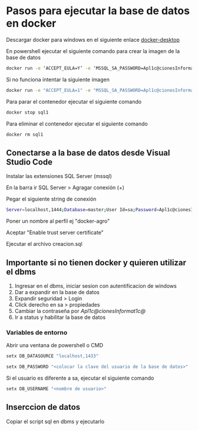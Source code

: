 # Pasos para ejecutar la base de datos en docker

Descargar docker para windows en el siguiente enlace [docker-desktop](https://docs.docker.com/docker-for-windows/install/)

En powershell ejecutar el siguiente comando para crear la imagen de la base de datos

```bash
docker run -e ‘ACCEPT_EULA=Y’ -e ‘MSSQL_SA_PASSWORD=Apl1c@cionesInformat1c@’ -p 1444:1433 --name sql1 --hostname sql1 -d mcr.microsoft.com/mssql/server:2022-latest
```
Si no funciona intentar la siguiente imagen
    
```bash
docker run -e "ACCEPT_EULA=1" -e "MSSQL_SA_PASSWORD=Apl1c@cionesInformat1c@" -e "MSSQL_PID=Developer" --hostname sql1 -e "MSSQL_USER=SA" -p 1444:1433 -d --name=sql1 mcr.microsoft.com/azure-sql-edge
```


Para parar el contenedor ejecutar el siguiente comando

```bash
docker stop sql1
```

Para eliminar el contenedor ejecutar el siguiente comando

```bash
docker rm sql1
```

## Conectarse a la base de datos desde Visual Studio Code
Instalar las extensiones SQL Server (mssql)

En la barra ir SQL Server > Agragar conexión (+)

Pegar el siguiente string de conexión

```bash
Server=localhost,1444;Database=master;User Id=sa;Password=Apl1c@cionesInformat1c@;
```

Poner un nombre al perfil ej "docker-agro"

Aceptar "Enable trust server certificate"

Ejecutar el archivo creacion.sql

## Importante si no tienen docker y quieren utilizar el dbms
1. Ingresar en el dbms, iniciar sesion con autentificacion de windows
2. Dar a expandir en la base de datos
3. Expandir seguridad > Login
4. Click derecho en sa > propiedades
5. Cambiar la contraseña por *Apl1c@cionesInformat1c@*
6. Ir a status y habilitar la base de datos

### Variables de entorno
Abrir una ventana de powershell o CMD
```bash
setx DB_DATASOURCE "localhost,1433"

setx DB_PASSWORD "<colocar la clave del usuario de la base de datos>"
```

Si el usuario es diferente a sa, ejecutar el siguiente comando
```bash
setx DB_USERNAME "<nombre de usuario>"
```

## Inserccion de datos
Copiar el script sql en dbms y ejecutarlo
